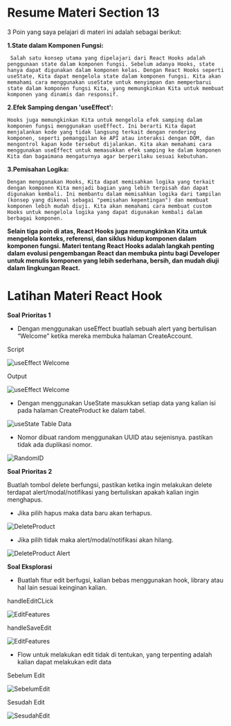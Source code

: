 # Resume Materi Section 13

3 Poin yang saya pelajari di materi ini adalah sebagai berikut: 


**1.State dalam Komponen Fungsi:**

     Salah satu konsep utama yang dipelajari dari React Hooks adalah penggunaan state dalam komponen fungsi. Sebelum adanya Hooks, state hanya dapat digunakan dalam komponen kelas. Dengan React Hooks seperti useState, Kita dapat mengelola state dalam komponen fungsi. Kita akan memahami cara menggunakan useState untuk menyimpan dan memperbarui state dalam komponen fungsi Kita, yang memungkinkan Kita untuk membuat komponen yang dinamis dan responsif.

**2.Efek Samping dengan 'useEffect':**

    Hooks juga memungkinkan Kita untuk mengelola efek samping dalam komponen fungsi menggunakan useEffect. Ini berarti Kita dapat menjalankan kode yang tidak langsung terkait dengan rendering komponen, seperti pemanggilan ke API atau interaksi dengan DOM, dan mengontrol kapan kode tersebut dijalankan. Kita akan memahami cara menggunakan useEffect untuk memasukkan efek samping ke dalam komponen Kita dan bagaimana mengaturnya agar berperilaku sesuai kebutuhan.

**3.Pemisahan Logika:**

    Dengan menggunakan Hooks, Kita dapat memisahkan logika yang terkait dengan komponen Kita menjadi bagian yang lebih terpisah dan dapat digunakan kembali. Ini membantu dalam memisahkan logika dari tampilan (konsep yang dikenal sebagai "pemisahan kepentingan") dan membuat komponen lebih mudah diuji. Kita akan memahami cara membuat custom Hooks untuk mengelola logika yang dapat digunakan kembali dalam berbagai komponen.


**Selain tiga poin di atas, React Hooks juga memungkinkan Kita untuk mengelola konteks, referensi, dan siklus hidup komponen dalam komponen fungsi. Materi tentang React Hooks adalah langkah penting dalam evolusi pengembangan React dan membuka pintu bagi Developer untuk menulis komponen yang lebih sederhana, bersih, dan mudah diuji dalam lingkungan React.**

# Latihan Materi React Hook

**Soal Prioritas 1** 

-    Dengan menggunakan useEffect buatlah sebuah alert yang bertulisan “Welcome” ketika mereka membuka halaman CreateAccount.

Script

![useEffect Welcome](https://github.com/yuumens/react_Ahmad-Rizky-Has/blob/feat/React-Hook/13_React%20Hook/ScreenShots/useEffect%20Welcome_1.png)

Output

![useEffect Welcome](https://github.com/yuumens/react_Ahmad-Rizky-Has/blob/feat/React-Hook/13_React%20Hook/ScreenShots/useEffect%20Welcome.png)


-    Dengan menggunakan UseState masukkan setiap data yang kalian isi pada halaman CreateProduct ke dalam tabel.

![useState Table Data](https://github.com/yuumens/react_Ahmad-Rizky-Has/blob/feat/React-Hook/13_React%20Hook/ScreenShots/useState%20ListProduct.png)

-    Nomor dibuat random menggunakan UUID atau sejenisnya. pastikan tidak ada duplikasi nomor.

![RandomID](https://github.com/yuumens/react_Ahmad-Rizky-Has/blob/feat/React-Hook/13_React%20Hook/ScreenShots/ID%20Random.png)


**Soal Prioritas 2**

Buatlah tombol delete berfungsi, pastikan ketika ingin melakukan delete terdapat alert/modal/notifikasi yang bertuliskan apakah kalian ingin menghapus.
  
-    Jika pilih hapus maka data baru akan terhapus.

![DeleteProduct](https://github.com/yuumens/react_Ahmad-Rizky-Has/blob/feat/React-Hook/13_React%20Hook/ScreenShots/Ketika%20tekan%20Yes%20di%20alert%20ingin%20hapus%20Product.png)


-    Jika pilih tidak maka alert/modal/notifikasi akan hilang.

![DeleteProduct Alert](https://github.com/yuumens/react_Ahmad-Rizky-Has/blob/feat/React-Hook/13_React%20Hook/ScreenShots/Alert%20ingin%20hapus%20Product.png)


**Soal Eksplorasi**

-    Buatlah fitur edit berfugsi, kalian bebas menggunakan hook, library atau hal lain sesuai keinginan kalian.

handleEditCLick

![EditFeatures](https://github.com/yuumens/react_Ahmad-Rizky-Has/blob/feat/React-Hook/13_React%20Hook/ScreenShots/handleEditClick.png)


handleSaveEdit

![EditFeatures](https://github.com/yuumens/react_Ahmad-Rizky-Has/blob/feat/React-Hook/13_React%20Hook/ScreenShots/HandleSaveEdit.png)


-    Flow untuk melakukan edit tidak di tentukan, yang terpenting adalah kalian dapat melakukan edit data

Sebelum Edit

![SebelumEdit](https://github.com/yuumens/react_Ahmad-Rizky-Has/blob/feat/React-Hook/13_React%20Hook/ScreenShots/Sebelum%20Edit%20ProductName.png)


Sesudah Edit

![SesudahEdit](https://github.com/yuumens/react_Ahmad-Rizky-Has/blob/feat/React-Hook/13_React%20Hook/ScreenShots/Setelah%20Edit%20ProductName.png)
